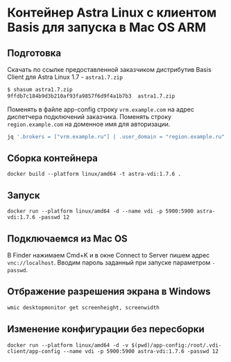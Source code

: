 # Контейнер Astra Linux с клиентом Basis для запуска в Mac OS ARM

## Подготовка

Скачать по ссылке предоставленной заказчиком дистрибутив Basis Client для Astra Linux 1.7 - `astra1.7.zip`

```bash
$ shasum astra1.7.zip
9ffdb7c184b9d3b210af93fa9857f6d9f4a1b7b3  astra1.7.zip
```

Поменять в файле app-config строку `vrm.example.com` на адрес диспетчера подключений заказчика. Поменять строку `region.example.com` на доменное имя для авторизации.

```bash
jq '.brokers = ["vrm.example.ru"] | .user_domain = "region.example.ru"' app-config.template > app-config
```

## Сборка контейнера

`docker build --platform linux/amd64 -t astra-vdi:1.7.6 .`

## Запуск

`docker run --platform linux/amd64 -d --name vdi -p 5900:5900 astra-vdi:1.7.6 -passwd 12`

## Подключаемся из Mac OS

В Finder нажимаем Cmd+K и в окне Connect to Server пишем адрес `vnc://localhost`. Вводим пароль заданный при запуске параметром `-passwd`.

## Отбражение разрешения экрана в Windows

```cmd
wmic desktopmonitor get screenheight, screenwidth
```

## Изменение конфигурации без пересборки

`docker run --platform linux/amd64 -d -v $(pwd)/app-config:/root/.vdi-client/app-config --name vdi -p 5900:5900 astra-vdi:1.7.6 -passwd 12`
